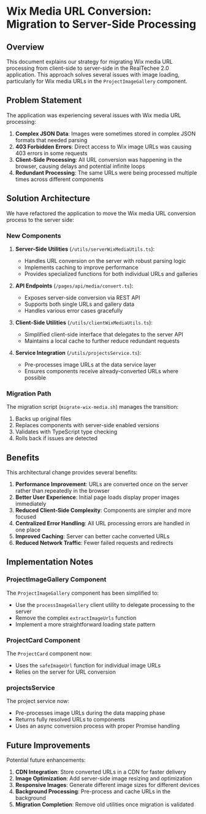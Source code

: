 # Wix Media URL Conversion: Migration to Server-Side Processing

## Overview

This document explains our strategy for migrating Wix media URL processing from client-side to server-side in the RealTechee 2.0 application. This approach solves several issues with image loading, particularly for Wix media URLs in the `ProjectImageGallery` component.

## Problem Statement

The application was experiencing several issues with Wix media URL processing:

1. **Complex JSON Data**: Images were sometimes stored in complex JSON formats that needed parsing
2. **403 Forbidden Errors**: Direct access to Wix image URLs was causing 403 errors in some requests
3. **Client-Side Processing**: All URL conversion was happening in the browser, causing delays and potential infinite loops
4. **Redundant Processing**: The same URLs were being processed multiple times across different components

## Solution Architecture

We have refactored the application to move the Wix media URL conversion process to the server side:

### New Components

1. **Server-Side Utilities** (`/utils/serverWixMediaUtils.ts`):
   - Handles URL conversion on the server with robust parsing logic
   - Implements caching to improve performance
   - Provides specialized functions for both individual URLs and galleries

2. **API Endpoints** (`/pages/api/media/convert.ts`):
   - Exposes server-side conversion via REST API
   - Supports both single URLs and gallery data
   - Handles various error cases gracefully

3. **Client-Side Utilities** (`/utils/clientWixMediaUtils.ts`):
   - Simplified client-side interface that delegates to the server API
   - Maintains a local cache to further reduce redundant requests

4. **Service Integration** (`/utils/projectsService.ts`):
   - Pre-processes image URLs at the data service layer
   - Ensures components receive already-converted URLs where possible

### Migration Path

The migration script (`migrate-wix-media.sh`) manages the transition:

1. Backs up original files
2. Replaces components with server-side enabled versions
3. Validates with TypeScript type checking
4. Rolls back if issues are detected

## Benefits

This architectural change provides several benefits:

1. **Performance Improvement**: URLs are converted once on the server rather than repeatedly in the browser
2. **Better User Experience**: Initial page loads display proper images immediately
3. **Reduced Client-Side Complexity**: Components are simpler and more focused
4. **Centralized Error Handling**: All URL processing errors are handled in one place
5. **Improved Caching**: Server can better cache converted URLs
6. **Reduced Network Traffic**: Fewer failed requests and redirects

## Implementation Notes

### ProjectImageGallery Component

The `ProjectImageGallery` component has been simplified to:
- Use the `processImageGallery` client utility to delegate processing to the server
- Remove the complex `extractImageUrls` function
- Implement a more straightforward loading state pattern

### ProjectCard Component

The `ProjectCard` component now:
- Uses the `safeImageUrl` function for individual image URLs
- Relies on the server for URL conversion

### projectsService

The project service now:
- Pre-processes image URLs during the data mapping phase
- Returns fully resolved URLs to components
- Uses an async conversion process with proper Promise handling

## Future Improvements

Potential future enhancements:

1. **CDN Integration**: Store converted URLs in a CDN for faster delivery
2. **Image Optimization**: Add server-side image resizing and optimization
3. **Responsive Images**: Generate different image sizes for different devices
4. **Background Processing**: Pre-process and cache URLs in the background
5. **Migration Completion**: Remove old utilities once migration is validated

